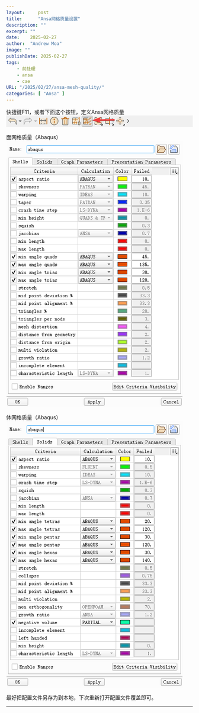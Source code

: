 ```yaml
---
layout:     post
title:      "Ansa网格质量设置"
description: ""
excerpt: ""
date:    2025-02-27
author:  "Andrew Moa"
image: ""
publishDate: 2025-02-27
tags:
    - 前处理 
    - ansa
    - cae
URL: "/2025/02/27/ansa-mesh-quality/"
categories: [ "Ansa" ]    
---
```


快捷键F11，或者下面这个按钮，定义Ansa网格质量
![0cbaef5ad11449b3f2baffeb6cfbaa24.png](/docs/img/_resources/0cbaef5ad11449b3f2baffeb6cfbaa24.png)

面网格质量（Abaqus）
![8dba04bca8c14b3a47e4ed87d938ac49.png](/docs/img/_resources/8dba04bca8c14b3a47e4ed87d938ac49.png)

体网格质量（Abaqus）
![1b8e7d21f062ee6d961c4975a0dedffd.png](/docs/img/_resources/1b8e7d21f062ee6d961c4975a0dedffd.png)

最好把配置文件另存为到本地，下次重新打开配置文件覆盖即可。

---